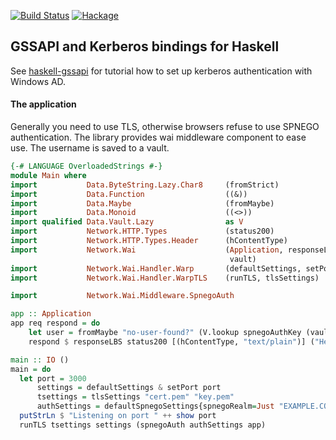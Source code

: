 [![Build Status](https://travis-ci.org/ondrap/haskell-gssapi.svg?branch=master)](https://travis-ci.org/ondrap/haskell-gssapi) [![Hackage](https://img.shields.io/hackage/v/haskell-gssapi.svg)](https://hackage.haskell.org/package/haskell-gssapi)

## GSSAPI and Kerberos bindings for Haskell

See [haskell-gssapi](http://github.com/ondrap/haskell-gssapi)
for tutorial how to set up kerberos authentication with Windows AD.

#### The application

Generally you need to use TLS, otherwise browsers refuse to use SPNEGO authentication.
The library provides wai middleware component to ease use. The username is saved
to a vault.

````haskell
{-# LANGUAGE OverloadedStrings #-}
module Main where
import           Data.ByteString.Lazy.Char8     (fromStrict)
import           Data.Function                  ((&))
import           Data.Maybe                     (fromMaybe)
import           Data.Monoid                    ((<>))
import qualified Data.Vault.Lazy                as V
import           Network.HTTP.Types             (status200)
import           Network.HTTP.Types.Header      (hContentType)
import           Network.Wai                    (Application, responseLBS,
                                                 vault)
import           Network.Wai.Handler.Warp       (defaultSettings, setPort)
import           Network.Wai.Handler.WarpTLS    (runTLS, tlsSettings)

import           Network.Wai.Middleware.SpnegoAuth

app :: Application
app req respond = do
    let user = fromMaybe "no-user-found?" (V.lookup spnegoAuthKey (vault req))
    respond $ responseLBS status200 [(hContentType, "text/plain")] ("Hello " <> fromStrict user)

main :: IO ()
main = do
  let port = 3000
      settings = defaultSettings & setPort port
      tsettings = tlsSettings "cert.pem" "key.pem"
      authSettings = defaultSpnegoSettings{spnegoRealm=Just "EXAMPLE.COM"}
  putStrLn $ "Listening on port " ++ show port
  runTLS tsettings settings (spnegoAuth authSettings app)
````
